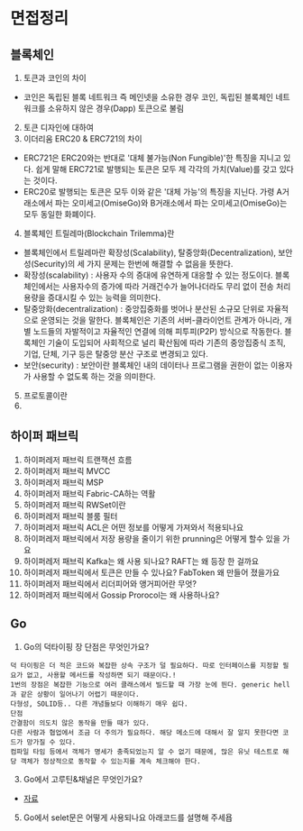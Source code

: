 # 면접정리

## 블록체인
1. 토큰과 코인의 차이
- 코인은 독립된 블록 네트워크 즉 메인넷을 소유한 경우 코인, 독립된 블록체인 네트워크를 소유하지 않은 경우(Dapp) 토큰으로 불림
2. 토큰 디자인에 대하여
3. 이더리움 ERC20 & ERC721의 차이
- ERC721은 ERC20와는 반대로 '대체 불가능(Non Fungible)'한 특징을 지니고 있다. 쉽게 말해 ERC721로 발행되는 토큰은 모두 제 각각의 가치(Value)를 갖고 있다는 것이다.
- ERC20로 발행되는 토큰은 모두 이와 같은 '대체 가능'의 특징을 지닌다. 가령 A거래소에서 파는 오미세고(OmiseGo)와 B거래소에서 파는 오미세고(OmiseGo)는 모두 동일한 화폐이다. 
4. 블록체인 트릴레마(Blockchain Trilemma)란
- 블록체인에서 트릴레마란 확장성(Scalability), 탈중앙화(Decentralization), 보안성(Security)의 세 가지 문제는 한번에 해결할 수 없음을 뜻한다. 
- 확장성(scalability) : 사용자 수의 증대에 유연하게 대응할 수 있는 정도이다. 블록체인에서는 사용자수의 증가에 따라 거래건수가 늘어나더라도 무리 없이 전송 처리용량을 증대시킬 수 있는 능력을 의미한다.
- 탈중앙화(decentralization) : 중앙집중화를 벗어나 분산된 소규모 단위로 자율적으로 운영되는 것을 말한다. 블록체인은 기존의 서버-클라이언트 관계가 아니라, 개별 노드들의 자발적이고 자율적인 연결에 의해 피투피(P2P) 방식으로 작동한다. 블록체인 기술이 도입되어 사회적으로 널리 확산됨에 따라 기존의 중앙집중식 조직, 기업, 단체, 기구 등은 탈중앙 분산 구조로 변경되고 있다.
- 보안(security) : 보안이란 블록체인 내의 데이터나 프로그램을 권한이 없는 이용자가 사용할 수 없도록 하는 것을 의미한다.
5. 프로토콜이란
6. 

## 하이퍼 패브릭
1. 하이퍼레저 패브릭 트랜잭션 흐름
2. 하이퍼레저 패브릭 MVCC
3. 하이퍼레저 패브릭 MSP
4. 하이퍼레저 패브릭 Fabric-CA하는 역활
5. 하이퍼레저 패브릭 RWSet이란
6. 하이퍼레저 패브릭 블룸 필터
7. 하이퍼레저 패브릭 ACL은 어떤 정보를 어떻게 가져와서 적용되나요
8. 하이퍼레저 패브릭에서 저장 용량을 줄이기 위한 prunning은 어떻게 할수 있을 가요
9. 하이퍼레저 패브릭 Kafka는 왜 사용 되나요? RAFT는 왜 등장 한 걸까요
10. 하이퍼레저 패브릭에서 토큰은 만들 수 있나요? FabToken 왜 만들어 졌을가요
11. 하이퍼레저 패브릭에서 리더피어와 앵거피어란 무엇?
12. 하이퍼레저 패브릭에서 Gossip Prorocol는 왜 사용하나요?


## Go 
1. Go의 덕타이핑 장 단점은 무엇인가요?
```
덕 타이핑은 더 적은 코드와 복잡한 상속 구조가 덜 필요하다. 따로 인터페이스를 지정할 필요가 없고, 사용할 메서드를 작성하면 되기 때문이다.!
1번의 장점은 복잡한 기능으로 여러 클래스에서 빌드할 때 가장 눈에 띈다. generic hell과 같은 상황이 일어나기 어렵기 때문이다.
다형성, SOLID등.. 다른 개념들보다 이해하기 매우 쉽다.
단점
간결함이 의도치 않은 동작을 만들 때가 있다.
다른 사람과 협업에서 조금 더 주의가 필요하다. 해당 메소드에 대해서 잘 알지 못한다면 코드가 망가질 수 있다.
컴파일 타임 등에서 객체가 명세가 충족되었는지 알 수 없기 때문에, 많은 유닛 테스트로 해당 객체가 정상적으로 동작할 수 있는지를 계속 체크해야 한다.
```
3. Go에서 고루틴&채널은 무엇인가요?
- [자료](https://judo0179.tistory.com/88)
5. Go에서 selet문은 어떻게 사용되나요 아래코드를 설명해 주세욥
